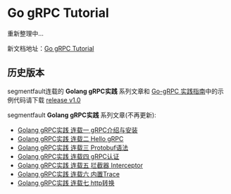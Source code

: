 # Go gRPC Tutorial

重新整理中...

新文档地址：[Go gRPC Tutorial](https://jergoo.github.io/go-grpc-tutorial/)

## 历史版本

segmentfault连载的 **Golang gRPC实践** 系列文章和 [Go-gRPC 实践指南](https://github.com/jergoo/go-grpc-practice-guide)中的示例代码请下载 [release v1.0](https://github.com/jergoo/go-grpc-example/releases/tag/v1.0)

segmentfault **Golang gRPC实践** 系列文章(不再更新):

* [Golang gRPC实践 连载一 gRPC介绍与安装](https://segmentfault.com/a/1190000007880647)
* [Golang gRPC实践 连载二 Hello gRPC](https://segmentfault.com/a/1190000007909829)
* [Golang gRPC实践 连载三 Protobuf语法](https://segmentfault.com/a/1190000007917576)
* [Golang gRPC实践 连载四 gRPC认证](https://segmentfault.com/a/1190000007933303)
* [Golang gRPC实践 连载五 拦截器 Interceptor](https://segmentfault.com/a/1190000007997759)
* [Golang gRPC实践 连载六 内置Trace](https://segmentfault.com/a/1190000008087436)  
* [Golang gRPC实践 连载七 http转换](https://segmentfault.com/a/1190000008106582)
